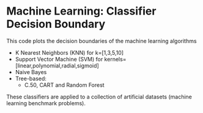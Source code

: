# Machine Learning: Classifier Decision Boundary
This code plots the decision boundaries of the machine learning algorithms 
 * K Nearest Neighbors (KNN) for k=[1,3,5,10]
 * Support Vector Machine (SVM) for kernels=[linear,polynomial,radial,sigmoid]
 * Naive Bayes
 * Tree-based:
   * C.50, CART and Random Forest
   
 These classifiers are applied to a collection of artificial datasets (machine learning benchmark problems).
